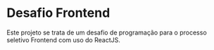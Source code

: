# Desafio Frontend

Este projeto se trata de um desafio de programação para o processo seletivo Frontend com uso do ReactJS.
